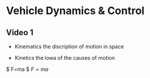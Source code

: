 # Vehicle Dynamics & Control

## Video 1

- Kinematics
the discription of motion in space

- Kinetics
the lowa of the causes of motion

$ F=ma $
$F=ma$